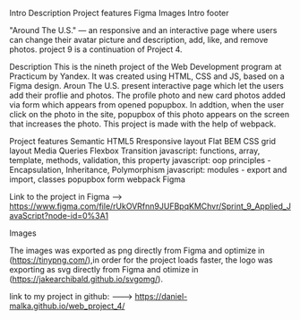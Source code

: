 Intro
Description
Project features
Figma
Images
Intro
footer

"Around The U.S." — an responsive and an interactive page where users can change their avatar picture and description, add, like, and remove photos. project 9 is a continuation of Project 4.

Description
This is the nineth project of the Web Development program at Practicum by Yandex. It was created using HTML, CSS and JS, based on a Figma design. Aroun The U.S. present interactive page which let the users add their proflie and photos. The profile photo and new card photos added via form which appears from opened popupbox. In addtion, when the user click on the photo in the site, popupbox of this photo appears on the screen that increases the photo. This project is made with the help of webpack.

Project features
Semantic HTML5
Rresponsive layout
Flat BEM
CSS grid layout
Media Queries
Flexbox
Transition
javascript: functions, array, template, methods, validation, this property
javascript: oop principles - Encapsulation, Inheritance, Polymorphism
javascript: modules - export and import, classes
popupbox
form
webpack
Figma

Link to the project in Figma -->
https://www.figma.com/file/rUkOVRfnn9JUFBpqKMChvr/Sprint_9_Applied_JavaScript?node-id=0%3A1

Images

The images was exported as png directly from Figma and optimize in (https://tinypng.com/),in order for the project loads faster, the logo was exporting as svg directly from Figma and otimize in (https://jakearchibald.github.io/svgomg/).

link to my project in github: ---> https://daniel-malka.github.io/web_project_4/
